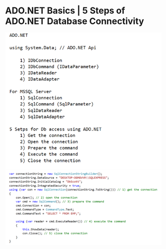 ADO.NET Basics | 5 Steps of ADO.NET Database Connectivity
========
![Notes](https://raw.githubusercontent.com/layman-programmer/ado-net-basics/Part-01/ScreenShots/Notes.PNG)
![5 Steps of ADO.NET](https://raw.githubusercontent.com/layman-programmer/ado-net-basics/Part-01/ScreenShots/5%20Steps%20of%20ADO.NET.PNG)